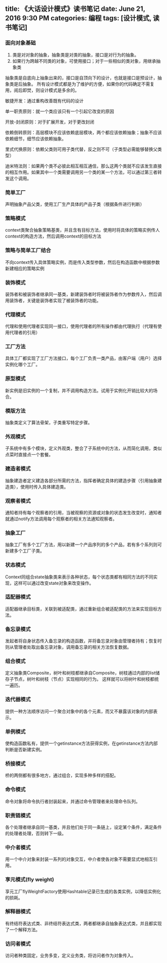 title: 《大话设计模式》读书笔记
date: June 21, 2016 9:30 PM
categories: 编程
tags: [设计模式, 读书笔记]
---

### 面向对象基础
1. 类是对对象的抽象，抽象类是对类的抽象，接口是对行为的抽象。
2. 如果行为跨越不同类的对象，可使用接口；对于一些相似的类对象，用继承抽象类

抽象类是自底向上抽象出来的，接口是自顶向下的设计，也就是接口是预设计，抽象类是后抽象。
所有设计模式都是为了维护的方便，如果你的代码确定不需复用，阅后即焚，则设计模式是多余的。

敏捷开发：通过重构改善既有代码的设计

单一职责原则：就一个类应该只有一个引起它改变的原因

开放-封闭原则：对于扩展开发，对于更改封闭

依赖倒转原则：高层模块不应该依赖底层模块，两个都应该依赖抽象；抽象不应该依赖细节，细节应该依赖抽象。

里式代换原则：依赖父类则可用子类代替，反之则不可（子类型必需能够替换父类型）

迪米特法则：如果两个类不必彼此相互相互通信，那么这两个类就不应该发生直接的相互作用。如果其中一个类需要调用另一个类的某一个方法，可以通过第三者转发这个调用。


<!--more-->

### 简单工厂
声明抽象产品父类，使用工厂生产具体的产品子类（根据条件进行判断）

### 策略模式
context类聚合抽象策略基类，并且含有目标方法，使用时将具体的策略实例传人context的构造方法，然后调用context的目标方法

### 策略与简单工厂结合
不向context传入具体策略实例，而是传入类型参数，然后在构造函数中根据参数新建相应的策略实例

### 装饰模式
装饰者和被装饰者继承同一基类，新建装饰者时将被装饰者作为参数传入，然后调用装饰者，关键是装饰者实现了被装饰者的功能。

### 代理模式
代理和使用代理者实现同一接口，使用代理者的所有操作都由代理执行（代理有使用代理者的引用）

### 工厂方法
具体工厂都实现了工厂方法接口，每个工厂负责一类产品，由客户端（用户）选择实例化哪个工厂。

### 原型模式
新实例是旧实例的一个复制，并不调用构造方法。试用于实例化开销比较大的场合。

### 模版方法
抽象类定义了算法骨架，子类重写特定步骤。

### 外观模式
子系统中有多个模块，定义外观类，整合了子系统中的方法，从而简化调用，类似点菜时直接点一个套餐。

### 建造者模式
抽象建造者定义建造各部分所需的方法，指挥者确定具体的建造步骤（引用抽象建造类），使用时传入具体建造类。

### 观察者模式
通知者持有每个观察者的引用，当被观察的资源或对象的状态发生改变时，通知者就通过notify方法调用每个观察者的相关方法通知观察者。

### 抽象工厂
抽象工厂有多个工厂方法，用以新建一个产品序列的多个产品，若有多个系列则可新建多个工厂子类。

### 状态模式
Context同组合state抽象类来表示各种状态，每个状态类都有相同方法的不同实现，这样可以通过改变state对象来改变操作。

### 适配器模式
适配器继承目标类，关联到被适配类，通过重新组合被适配类的方法来实现目标方法。

### 备忘录模式
发起者将自身状态传入备忘录的构造函数，并将备忘录对象由管理者持有；恢复时则从管理者处取出备忘录对象，调用备忘录的相关方法恢复数据。

### 组合模式
定义抽象类Composite，树叶和树枝都继承自Composite，树枝通过内部的list储存子节点，树叶和树枝（节点）实现相同的行为。
这样就可以将树叶和树枝都统一遍历。

### 迭代器模式
提供一种方法顺序访问一个聚合对象中的各个元素，而又不暴露该对象的内部表示。

### 单例模式
使构造函数私有，提供一个getinstance方法获得实例，在getinstance方法内部判断是否新建实例。

### 桥接模式
桥的两侧都有很多地方，通过组合，实现多种多样的搭配。

### 命令模式
命令对象将命令执行者封装起来，并通过命令管理者来处理命令队列。

### 职责链模式
各个处理者继承自同一基类，并且他们处于同一条链上，设定某个条件，满足条件的处理者处理，否则转下一级。

### 中介者模式
用一个中介对象来封装一系列的对象交互，中介者使各对象不需要显式地相互引用。

### 享元模式(fly weight)
享元工厂flyWeightFactory使用Hashtable记录已生成的各类实例，以降低实例化的损耗。

### 解释器模式
有终结符表达式类、非终结符表达式类，两者都继承自抽象表达式类，并且都实现了一个解释方法。

### 访问者模式
访问者种类固定，业务多变，定义业务类，将访问者作为对象传入。
